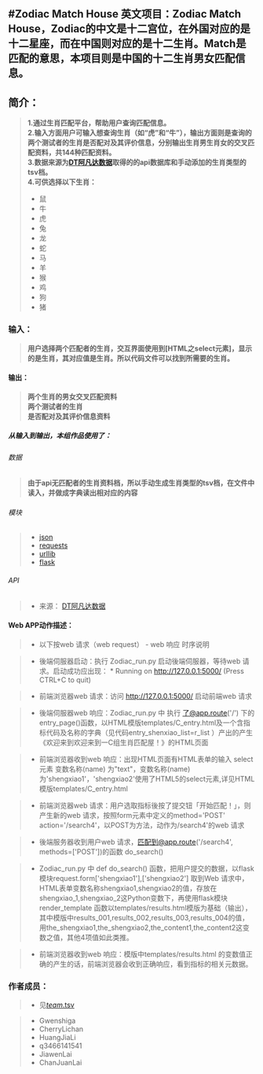#Zodiac Match House
英文项目：Zodiac Match House，Zodiac的中文是十二宫位，在外国对应的是十二星座，而在中国则对应的是十二生肖。Match是匹配的意思，本项目则是中国的十二生肖男女匹配信息。
-------------------

		
## 简介： 
> **1.通过生肖匹配平台，帮助用户查询匹配信息。**</br>
> **2.输入方面用户可输入想查询生肖（如“虎”和“牛”），输出方面则是查询的两个测试者的生肖是否配对及其评价信息，分别输出生肖男生肖女的交叉匹配资料，共144种匹配资料。**</br>
> **3.数据来源为[DT阿凡达数据](http://api.avatardata.cn/ShengXiaoPeiDui/Lookup?key=b27767d0aecb4ed7b70333b213a24464&shengxiao1={name}&shengxiao2={name})取得的的api数据库和手动添加的生肖类型的tsv档。**</br>
> **4.可供选择以下生肖：**</br>
> - 鼠
> - 牛
> - 虎
> - 兔
> - 龙
> - 蛇
> - 马
> - 羊
> - 猴
> - 鸡
> - 狗
> - 猪

### 输入：
> **用户选择两个匹配者的生肖，交互界面使用到[HTML之select元素]，显示的是生肖，其对应值是生肖。所以代码文件可以找到所需要的生肖。**

#### 输出：
> **两个生肖的男女交叉匹配资料**</br>
> **两个测试者的生肖**</br>
> **是否配对及其评价信息资料**</br>

##### 从输入到输出，本组作品使用了：
###### 数据
> **由于api无匹配者的生肖资料档，所以手动生成生肖类型的tsv档，在文件中读入，并做成字典读出相对应的内容**</br>

###### 模块
> - [json](http://www.json.org/json-zh.html)</br>
> - [requests](http://cn.python-requests.org/zh_CN/latest/)</br>
> - [urllib](https://baijiahao.baidu.com/po/feed/share?wfr=spider&for=pc&context=%7B"sourceFrom"%3A"bjh"%2C"nid"%3A"news_3437549851525350677"%7D)</br>
> - [flask](http://www.liaoxuefeng.com/wiki/001374738125095c955c1e6d8bb493182103fac9270762a000/001386832805619b3e68a9cf16c4d0398d8af8f6d50e740000)</br>

###### API
> - 来源： [DT阿凡达数据](http://api.avatardata.cn/ShengXiaoPeiDui/Lookup?key=b27767d0aecb4ed7b70333b213a24464&shengxiao1={name}&shengxiao2={name})


#### Web APP动作描述：

> - 以下按web 请求（web request） - web 响应 时序说明

> - 後端伺服器启动：执行 Zodiac_run.py 启动後端伺服器，等待web 请求。启动成功应出现： * Running on http://127.0.0.1:5000/ (Press CTRL+C to quit)

> - 前端浏览器web 请求：访问 http://127.0.0.1:5000/ 启动前端web 请求

> - 後端伺服器web 响应：Zodiac_run.py 中 执行 了@app.route('/') 下的 entry_page()函数，以HTML模版templates/C_entry.html及一个含指标代码及名称的字典（见代码entry_shenxiao_list=r_list ）产出的产生《欢迎来到欢迎来到一C组生肖匹配屋！》的HTML页面

> - 前端浏览器收到web 响应：出现HTML页面有HTML表单的输入 select元素 变数名称(name) 为"text"，变数名称(name)为'shengxiao1'，'shengxiao2'使用了HTML5的select元素,详见HTML模版templates/C_entry.html

> - 前端浏览器web 请求：用户选取指标後按了提交钮「开始匹配！」，则产生新的web 请求，按照form元素中定义的method='POST' action='/search4'，以POST为方法，动作为/search4'的web 请求

> - 後端服务器收到用户web 请求，匹配到@app.route('/search4', methods=['POST'])的函数 do_search()

> - Zodiac_run.py 中 def do_search() 函数，把用户提交的数据，以flask 模块request.form['shengxiao1'],['shengxiao2']	取到Web 请求中，HTML表单变数名称shengxiao1,shengxiao2的值，存放在shengxiao_1,shengxiao_2这Python变数下，再使用flask模块render_template 函数以templates/results.html模版为基础（输出），其中模版中results_001,results_002,results_003,results_004的值，用the_shengxiao1,the_shengxiao2,the_content1,the_content2这变数之值，其他4项值如此类推。

> - 前端浏览器收到web 响应：模版中templates/results.html 的变数值正确的产生的话，前端浏览器会收到正确响应，看到指标的相关元数据。


### 作者成员：
> - 见[_team_.tsv](webapp_zh/_team_/_team_.tsv)

> - Gwenshiga</br>
> - CherryLichan</br>
> - HuangJiaLi</br>
> - q3466141541</br>
> - JiawenLai</br>
> - ChanJuanLai</br>



